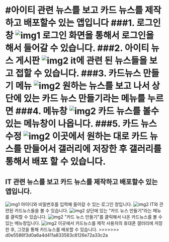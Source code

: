 #아이티 관련 뉴스를 보고 카드 뉴스를 제작하고 배포할수 있는 앱입니다
###1. 로그인창
<img src="img/KakaoTalk_20171106_200421213.png" alt="img1">
로그인 화면을 통해서 로그인을 해서 들어갈 수 있습니다.
###2. 아이티 뉴스 게시판
<img src="img/KakaoTalk_20171106_200426249.png" alt="img2">
it에 관련 된 뉴스들을 보고 접할 수 있습니다.<space><space>
###3. 카드뉴스 만들기 메뉴
<img src="img/KakaoTalk_20171106_200431288.png" alt="img2">
원하는 뉴스를 보고 나서 상단에 있는 카드 뉴스 만들기라는 메뉴를 누르면 <space><space>
###4. 메뉴창
<img src="img/KakaoTalk_20171106_200435019.png" alt="img2">
카드 뉴스를 볼수 있는 메뉴창이 나옵니다.<space><space>
###5. 카드 뉴스 수정
<img src="img/KakaoTalk_20171106_200442380.png" alt="img2">
이곳에서 원하는 대로 카드 뉴스를 만들어서 갤러리에 저장한 후 갤러리를 통해서 배포 할 수 있습니다.<space><space>
=======
## IT 관련 뉴스를 보고 카드 뉴스를 제작하고 배포할수 있는 앱입니다.

<img src="img/KakaoTalk_20171106_200421213.png" alt="img1">
아이디와 비밀번호를 입력해 들어갈 수 있는 로그인 창입니다.


<img src="img/KakaoTalk_20171106_200426249.png" alt="img2">
IT와 관련된 카드뉴스들을 볼 수 있습니다.


<img src="img/KakaoTalk_20171106_200431288.png" alt="img2">
상단에 있는 "카드 뉴스 만들기"라는 메뉴를 클릭할 수 있습니다.


<img src="img/KakaoTalk_20171106_200435019.png" alt="img2">
"카드 뉴스 만들기"를 클릭해서 나온 카드뉴스를 볼 수 있는 메뉴창입니다.


<img src="img/KakaoTalk_20171106_200442380.png" alt="img2">
이곳에서 카드뉴스를 제작 사용자의 휴대폰 갤러리에 저장한 후, 그것을 통해 카드뉴스를 배포할 수 있습니다.
>>>>>>> d0e5586f3d0a6a4d411a833583c8126e72a33c2a
